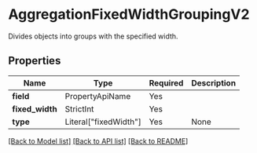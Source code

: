 # AggregationFixedWidthGroupingV2

Divides objects into groups with the specified width.

## Properties
| Name | Type | Required | Description |
| ------------ | ------------- | ------------- | ------------- |
**field** | PropertyApiName | Yes |  |
**fixed_width** | StrictInt | Yes |  |
**type** | Literal["fixedWidth"] | Yes | None |


[[Back to Model list]](../../README.md#models-v2-link) [[Back to API list]](../../README.md#documentation-for-api-endpoints) [[Back to README]](../../README.md)
